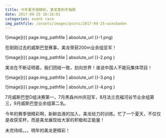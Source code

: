 ```yaml
---
title: 今年夏天很精彩，拿奖拿到手抽筋
date: 2017-09-25 16:16:01
categories: event race
img_pathfile: /assets/images/posts/2017-09-25-wiesbaden
---
```



![image]({{ page.img_pathfile | absolute_url }}-1.png)


在刚刚过去的威斯巴登赛事，美龙荣获200m业余组亚军！

![image]({{ page.img_pathfile | absolute_url }}-2.png )

美龙在不断证明着，我们团结一致，划向世界！谁说中国人不能玩集体项目！

![image]({{ page.img_pathfile | absolute_url }}-3.png )

![image]({{ page.img_pathfile | absolute_url }}-4.png )


7月威斯巴登D组决赛第一，7月黑森州州庆冠军，8月法兰克福河谷节业余组第三，9月威斯巴登业余组第二名。

今年的赛季很精彩啊，新鲜血液的加入，美龙给力的训练。忙了一个夏天，不仅仅是收获奖杯，而是美龙展现给大家的积极和正能量！

未完待续。。。明年的美龙更精彩！
